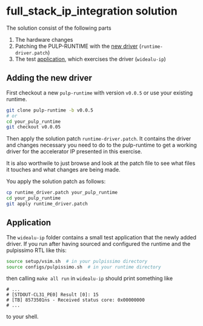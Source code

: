 # full_stack_ip_integration solution

The solution consist of the following parts
1. The hardware changes
2. Patching the PULP-RUNTIME with the [new driver](#adding-the-new-driver) (`runtime-driver.patch`)
3. The test [application](#application), which exercises the driver (`widealu-ip`)


## Adding the new driver
First checkout a new `pulp-runtime` with version `v0.0.5` or use your existing runtime.
```bash
git clone pulp-runtime -b v0.0.5
# or
cd your_pulp_runtime
git checkout v0.0.05
```

Then apply the solution patch `runtime-driver.patch`. It contains the driver and
changes necessary you need to do to the pulp-runtime to get a working driver for
the accelerator IP presented in this exercise.

It is also worthwile to just browse and look at the patch file to see what files
it touches and what changes are being made.

You apply the solution patch as follows:
```bash
cp runtime_driver.patch your_pulp_runtime
cd your_pulp_runtime
git apply runtime_driver.patch
```

## Application
The `widealu-ip` folder contains a small test application that the newly added driver.
If you run after having sourced and configured the runtime and the pulpissimo RTL like this:
```bash
source setup/vsim.sh  # in your pulpissimo directory
source configs/pulpissimo.sh  # in your runtime directory
```
then calling `make all run` in `widealu-ip` should print something like
```
# ...
# [STDOUT-CL31_PE0] Result [0]: 15
# [TB] 8573501ns - Received status core: 0x00000000
# ...
```
to your shell.
